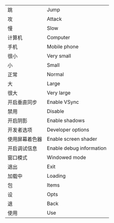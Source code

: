 |||
|---|---|
|跳|Jump|
|攻|Attack|
|慢|Slow|
|计算机|Computer|
|手机|Mobile phone|
|很小|Very small|
|小|Small|
|正常|Normal|
|大|Large|
|很大|Very large|
|开启垂直同步|Enable VSync|
|禁用|Disable|
|开启阴影|Enable shadows|
|开发者选项|Developer options|
|使用屏幕着色器|Enable screen shader|
|开启调试信息|Enable debug information|
|窗口模式|Windowed mode|
|退出|Exit|
|加载中|Loading|
|包|Items|
|设|Opts|
|退|Back|
|使用|Use|
